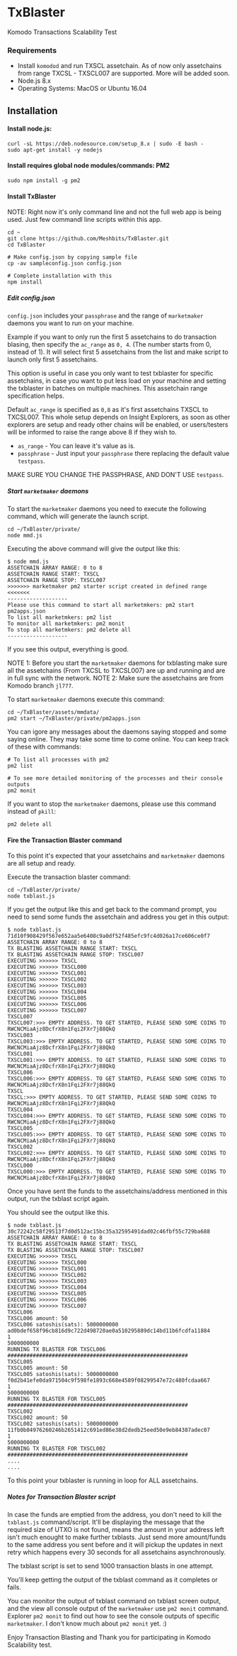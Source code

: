 # TxBlaster
Komodo Transactions Scalability Test

### Requirements

 - Install `komodod` and run TXSCL assetchain. As of now only assetchains from range TXCSL - TXSCL007 are supported. More will be added soon.
 - Node.js 8.x
 - Operating Systems: MacOS or Ubuntu 16.04


## Installation

#### Install node.js:
```shell
curl -sL https://deb.nodesource.com/setup_8.x | sudo -E bash -
sudo apt-get install -y nodejs
```

#### Install requires global node modules/commands: PM2
```shell
sudo npm install -g pm2
```


#### Install TxBlaster
NOTE: Right now it's only command line and not the full web app is being used. Just few commandl line scripts within this app.

```shell
cd ~
git clone https://github.com/Meshbits/TxBlaster.git
cd TxBlaster

# Make config.json by copying sample file
cp -av sampleconfig.json config.json

# Complete installation with this
npm install
```


##### Edit config.json
`config.json` includes your `passphrase` and the range of `marketmaker` daemons you want to run on your machine.

Example if you want to only run the first 5 assetchains to do transaction blasing, then specify the `ac_range` as `0, 4`. (The number starts from 0, instead of 1).
It will select first 5 assetchains from the list and make script to launch only first 5 assetchains.

This option is useful in case you only want to test txblaster for specific assetchains, in case you want to put less load on your machine and setting the txblaster in batches on multiple machines. This assetchain range specification helps.

Default `ac_range` is specified as `0,8` as it's first assetchains TXSCL to TXCSL007. This whole setup depends on Insight Explorers, as soon as other explorers are setup and ready other chains will be enabled, or users/testers will be informed to raise the range above 8 if they wish to.


 - `as_range` - You can leave it's value as is.
 - `passphrase` - Just input your `passphrase` there replacing the default value `testpass`.

 MAKE SURE YOU CHANGE THE PASSPHRASE, AND DON'T USE `testpass`.



##### Start `marketmaker` daemons
To start the `marketmaker` daemons you need to execute the following command, which will generate the launch script.

```shell
cd ~/TxBlaster/private/
node mmd.js
```

Executing the above command will give the output like this:
```shell
$ node mmd.js 
ASSETCHAIN ARRAY RANGE: 0 to 8
ASSETCHAIN RANGE START: TXSCL
ASSETCHAIN RANGE STOP: TXSCL007
>>>>>>> marketmaker pm2 starter script created in defined range <<<<<<<
-------------------
Please use this command to start all marketmkers: pm2 start pm2apps.json
To list all marketmkers: pm2 list
To monitor all marketmkers: pm2 monit
To stop all marketmkers: pm2 delete all
-------------------
```


If you see this output, everything is good.


NOTE 1: Before you start the `marketmaker` daemons for txblasting make sure all the assetchains (From TXCSL to TXCSL007) are up and running and are in full sync with the network.
NOTE 2: Make sure the assetchains are from Komodo branch `jl777`.


To start `marketmaker` daemons execute this command:
```shell
cd ~/TxBlaster/assets/mmdata/
pm2 start ~/TxBlaster/private/pm2apps.json
```

You can igore any messages about the daemons saying stopped and some saying online. They may take some time to come online. You can keep track of these with commands:
```shell
# To list all processes with pm2
pm2 list

# To see more detailed monitoring of the processes and their console outputs
pm2 monit
```

If you want to stop the `marketmaker` daemons, please use this command instead of `pkill`:
```shell
pm2 delete all
```



#### Fire the Transaction Blaster command
To this point it's expected that your assetchains and `marketmaker` daemons are all setup and ready.

Execute the transaction blaster command:
```shell
cd ~/TxBlaster/private/
node txblast.js
```

If you get the output like this and get back to the command prompt, you need to send some funds the assetchain and address you get in this output:
```shell
$ node txblast.js 
71d10f908429f567e652aa5e6408c9a0df52f485efc9fc4d026a17ce606ce0f7
ASSETCHAIN ARRAY RANGE: 0 to 8
TX BLASTING ASSETCHAIN RANGE START: TXSCL
TX BLASTING ASSETCHAIN RANGE STOP: TXSCL007
EXECUTING >>>>>> TXSCL
EXECUTING >>>>>> TXSCL000
EXECUTING >>>>>> TXSCL001
EXECUTING >>>>>> TXSCL002
EXECUTING >>>>>> TXSCL003
EXECUTING >>>>>> TXSCL004
EXECUTING >>>>>> TXSCL005
EXECUTING >>>>>> TXSCL006
EXECUTING >>>>>> TXSCL007
TXSCL007
TXSCL007:>>> EMPTY ADDRESS. TO GET STARTED, PLEASE SEND SOME COINS TO RWCNCMiaAjz8DcfrX8n1Fqi2FXr7j88QkQ
TXSCL003
TXSCL003:>>> EMPTY ADDRESS. TO GET STARTED, PLEASE SEND SOME COINS TO RWCNCMiaAjz8DcfrX8n1Fqi2FXr7j88QkQ
TXSCL001
TXSCL001:>>> EMPTY ADDRESS. TO GET STARTED, PLEASE SEND SOME COINS TO RWCNCMiaAjz8DcfrX8n1Fqi2FXr7j88QkQ
TXSCL006
TXSCL006:>>> EMPTY ADDRESS. TO GET STARTED, PLEASE SEND SOME COINS TO RWCNCMiaAjz8DcfrX8n1Fqi2FXr7j88QkQ
TXSCL
TXSCL:>>> EMPTY ADDRESS. TO GET STARTED, PLEASE SEND SOME COINS TO RWCNCMiaAjz8DcfrX8n1Fqi2FXr7j88QkQ
TXSCL004
TXSCL004:>>> EMPTY ADDRESS. TO GET STARTED, PLEASE SEND SOME COINS TO RWCNCMiaAjz8DcfrX8n1Fqi2FXr7j88QkQ
TXSCL005
TXSCL005:>>> EMPTY ADDRESS. TO GET STARTED, PLEASE SEND SOME COINS TO RWCNCMiaAjz8DcfrX8n1Fqi2FXr7j88QkQ
TXSCL002
TXSCL002:>>> EMPTY ADDRESS. TO GET STARTED, PLEASE SEND SOME COINS TO RWCNCMiaAjz8DcfrX8n1Fqi2FXr7j88QkQ
TXSCL000
TXSCL000:>>> EMPTY ADDRESS. TO GET STARTED, PLEASE SEND SOME COINS TO RWCNCMiaAjz8DcfrX8n1Fqi2FXr7j88QkQ
```


Once you have sent the funds to the assetchains/address mentioned in this output, run the txblast script again.

You should see the output like this.
```shell
$ node txblast.js 
30c72242c58f29513f7d0d512ac15bc35a32595491dad02c46fbf55c729ba688
ASSETCHAIN ARRAY RANGE: 0 to 8
TX BLASTING ASSETCHAIN RANGE START: TXSCL
TX BLASTING ASSETCHAIN RANGE STOP: TXSCL007
EXECUTING >>>>>> TXSCL
EXECUTING >>>>>> TXSCL000
EXECUTING >>>>>> TXSCL001
EXECUTING >>>>>> TXSCL002
EXECUTING >>>>>> TXSCL003
EXECUTING >>>>>> TXSCL004
EXECUTING >>>>>> TXSCL005
EXECUTING >>>>>> TXSCL006
EXECUTING >>>>>> TXSCL007
TXSCL006
TXSCL006 amount: 50
TXSCL006 satoshis(sats): 5000000000
ad0bdef658f96cb816d9c722d498720ae0a510295889dc14bd11b6fcdfa11884
1
5000000000
RUNNING TX BLASTER FOR TXSCL006
#########################################################
TXSCL005
TXSCL005 amount: 50
TXSCL005 satoshis(sats): 5000000000
f0d2b41efe0da971504c9f598fe1893c668e4589f08299547e72c480fcdaa667
1
5000000000
RUNNING TX BLASTER FOR TXSCL005
#########################################################
TXSCL002
TXSCL002 amount: 50
TXSCL002 satoshis(sats): 5000000000
11fb0b04976260246b2651412c691ed86e38d2dedb25eed50e9eb84387adec07
1
5000000000
RUNNING TX BLASTER FOR TXSCL002
#########################################################
....
....

```


To this point your txblaster is running in loop for ALL assetchains.


##### Notes for Transaction Blaster script
In case the funds are emptied from the address, you don't need to kill the `txblast.js` command/script. It'll be displaying the message that the required size of UTXO is not found, means the amount in your address left isn't much enought to make further txblasts.
Just send more amount/funds to the same address you sent before and it will pickup the updates in next retry which happens every 30 seconds for all assetchains asynchronously.

The txblast script is set to send 1000 transaction blasts in one attempt.

You'll keep getting the output of the txblast command as it completes or fails.

You can monitor the output of txblast command on txblast screen output, and the view all console output of the `marketmaker` use `pm2 monit` command. Explorer `pm2 monit` to find out how to see the console outputs of specific `marketmaker`. I don't know much about `pm2 monit` yet. :)


Enjoy Transaction Blasting and Thank you for participating in Komodo Scalability test.